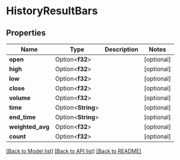 # HistoryResultBars

## Properties

Name | Type | Description | Notes
------------ | ------------- | ------------- | -------------
**open** | Option<**f32**> |  | [optional]
**high** | Option<**f32**> |  | [optional]
**low** | Option<**f32**> |  | [optional]
**close** | Option<**f32**> |  | [optional]
**volume** | Option<**f32**> |  | [optional]
**time** | Option<**String**> |  | [optional]
**end_time** | Option<**String**> |  | [optional]
**weighted_avg** | Option<**f32**> |  | [optional]
**count** | Option<**f32**> |  | [optional]

[[Back to Model list]](../README.md#documentation-for-models) [[Back to API list]](../README.md#documentation-for-api-endpoints) [[Back to README]](../README.md)


